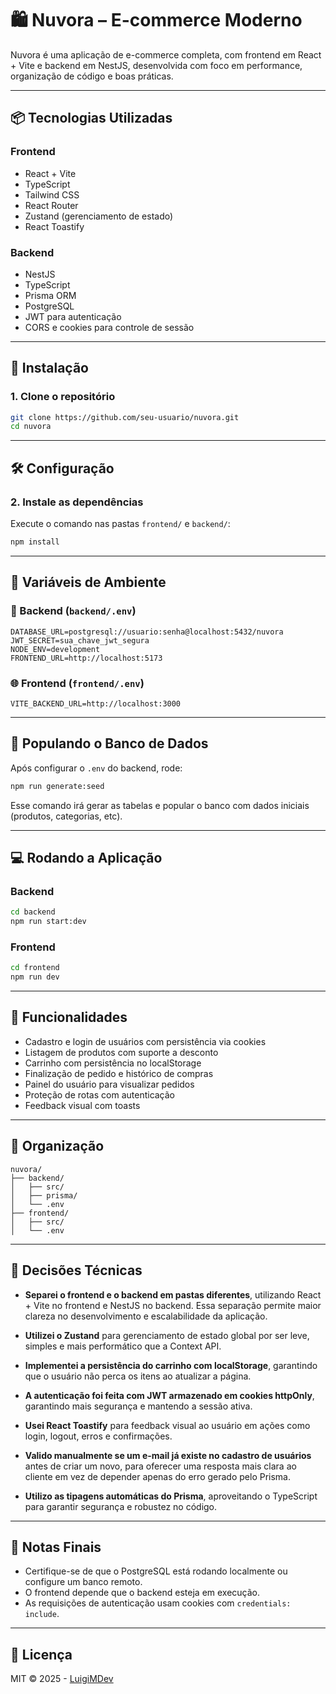# 🛍️ Nuvora – E-commerce Moderno

Nuvora é uma aplicação de e-commerce completa, com frontend em React + Vite e backend em NestJS, desenvolvida com foco em performance, organização de código e boas práticas.

---

## 📦 Tecnologias Utilizadas

### Frontend
- React + Vite
- TypeScript
- Tailwind CSS
- React Router
- Zustand (gerenciamento de estado)
- React Toastify

### Backend
- NestJS
- TypeScript
- Prisma ORM
- PostgreSQL
- JWT para autenticação
- CORS e cookies para controle de sessão

---

## 🚀 Instalação

### 1. Clone o repositório

```bash
git clone https://github.com/seu-usuario/nuvora.git
cd nuvora
````

---

## 🛠️ Configuração

### 2. Instale as dependências

Execute o comando nas pastas `frontend/` e `backend/`:

```bash
npm install
```

---

## 🔐 Variáveis de Ambiente

### 🧠 Backend (`backend/.env`)

```env
DATABASE_URL=postgresql://usuario:senha@localhost:5432/nuvora
JWT_SECRET=sua_chave_jwt_segura
NODE_ENV=development
FRONTEND_URL=http://localhost:5173
```

### 🌐 Frontend (`frontend/.env`)

```env
VITE_BACKEND_URL=http://localhost:3000
```

---

## 🌱 Populando o Banco de Dados

Após configurar o `.env` do backend, rode:

```bash
npm run generate:seed
```

Esse comando irá gerar as tabelas e popular o banco com dados iniciais (produtos, categorias, etc).

---

## 💻 Rodando a Aplicação

### Backend

```bash
cd backend
npm run start:dev
```

### Frontend

```bash
cd frontend
npm run dev
```

---

## 🧪 Funcionalidades

* Cadastro e login de usuários com persistência via cookies
* Listagem de produtos com suporte a desconto
* Carrinho com persistência no localStorage
* Finalização de pedido e histórico de compras
* Painel do usuário para visualizar pedidos
* Proteção de rotas com autenticação
* Feedback visual com toasts

---

## 🧹 Organização

```
nuvora/
├── backend/
│   ├── src/
│   ├── prisma/
│   └── .env
├── frontend/
│   ├── src/
│   └── .env
```

---

## 📌 Decisões Técnicas

* **Separei o frontend e o backend em pastas diferentes**, utilizando React + Vite no frontend e NestJS no backend. Essa separação permite maior clareza no desenvolvimento e escalabilidade da aplicação.

* **Utilizei o Zustand** para gerenciamento de estado global por ser leve, simples e mais performático que a Context API.

* **Implementei a persistência do carrinho com localStorage**, garantindo que o usuário não perca os itens ao atualizar a página.

* **A autenticação foi feita com JWT armazenado em cookies httpOnly**, garantindo mais segurança e mantendo a sessão ativa.

* **Usei React Toastify** para feedback visual ao usuário em ações como login, logout, erros e confirmações.

* **Valido manualmente se um e-mail já existe no cadastro de usuários** antes de criar um novo, para oferecer uma resposta mais clara ao cliente em vez de depender apenas do erro gerado pelo Prisma.

* **Utilizo as tipagens automáticas do Prisma**, aproveitando o TypeScript para garantir segurança e robustez no código.

---

## 📌 Notas Finais

* Certifique-se de que o PostgreSQL está rodando localmente ou configure um banco remoto.
* O frontend depende que o backend esteja em execução.
* As requisições de autenticação usam cookies com `credentials: include`.

---

## 📄 Licença

MIT © 2025 - [LuigiMDev](https://github.com/LuigiMDev)
